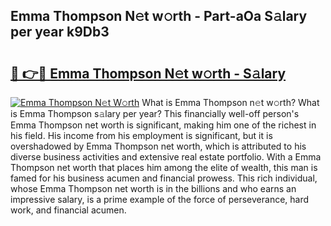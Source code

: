 ## Emma Thompson N𝚎t w𝚘rth - Part-aOa S𝚊lary per year k9Db3

# <h2><a href="http://gc0k8xz.nevu.top/?p=Emma+Thompson">🔗 👉🔴 Emma Thompson N𝚎t w𝚘rth - S𝚊lary</a></h2>

[![Emma Thompson N𝚎t W𝚘rth](https://i.imgur.com/Oavwk0R.jpeg)](http://gc0k8xz.nevu.top/?p=Emma+Thompson)
What is Emma Thompson n𝚎t w𝚘rth? What is Emma Thompson s𝚊lary per year?
This financially well-off person's Emma Thompson net worth is significant, making him one of the richest in his field. His income from his employment is significant, but it is overshadowed by Emma Thompson net worth, which is attributed to his diverse business activities and extensive real estate portfolio. With a Emma Thompson net worth that places him among the elite of wealth, this man is famed for his business acumen and financial prowess. This rich individual, whose Emma Thompson net worth is in the billions and who earns an impressive salary, is a prime example of the force of perseverance, hard work, and financial acumen.
